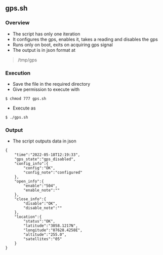## gps.sh 

### Overview
* The script has only one iteration
* It configures the gps, enables it, takes a reading and disables the gps
* Runs only on boot, exits on acquiring gps signal
* The output is in json format at
> /tmp/gps
  
### Execution
* Save the file in the required directory
* Give permission to execute with 
```
$ chmod 777 gps.sh
```
* Execute as
```
$ ./gps.sh
```

### Output
* The script outputs data in json
```
{
    "time":"2022-05-18T12:19:33",
    "gps_state":"gps_disabled",
    "config_info":{
        "config":"OK",
        "config_note":"configured"
    },
    "open_info":{
        "enable":"504",
        "enable_note":""
    },
    "close_info":{
        "disable":"OK",
        "disable_note":""
    },
    "location":{
        "status":"OK",
        "latitude":"3058.1217N",
        "longitude":"07628.4258E",
        "altitude":"255.0",
        "satellites":"05"
    }
}

```
